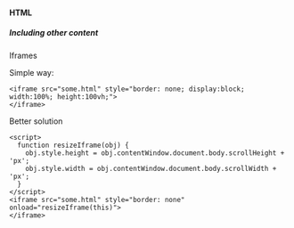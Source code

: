 #### HTML

##### Including other content

Iframes

Simple way:

    <iframe src="some.html" style="border: none; display:block; width:100%; height:100vh;">
    </iframe>

Better solution

    <script>
      function resizeIframe(obj) {
        obj.style.height = obj.contentWindow.document.body.scrollHeight + 'px';
        obj.style.width = obj.contentWindow.document.body.scrollWidth + 'px';
      }
    </script>
    <iframe src="some.html" style="border: none" onload="resizeIframe(this)">
    </iframe>
